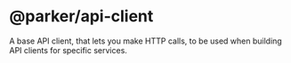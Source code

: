 # @parker/api-client

A base API client, that lets you make HTTP calls, to be used when building API clients for specific services.
